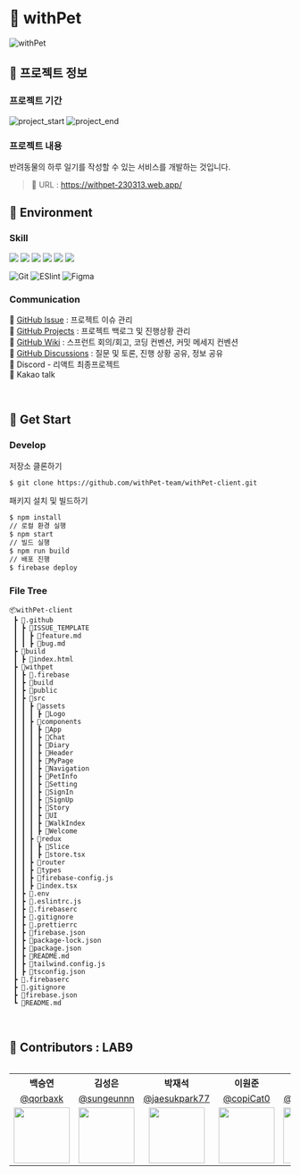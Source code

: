 # 🐶 withPet

![withPet](https://user-images.githubusercontent.com/73949086/228266936-b836e543-d022-4b26-a64d-c554bf0e8759.png)

## 📕 프로젝트 정보
### 프로젝트 기간

![project_start](https://img.shields.io/badge/Project%20start-2023--03--09-green) ![project_end](https://img.shields.io/badge/Project%20end-2023--03--28-orange) 

### 프로젝트 내용

반려동물의 하루 일기를 작성할 수 있는 서비스를 개발하는 것입니다.

> 🚩 URL : https://withpet-230313.web.app/

## 🎨 Environment

### Skill

<div align="left">
  <img src="https://img.shields.io/badge/HTML5-E34F26?style=flat-square&logo=html5&logoColor=white"/>
  <img src="https://img.shields.io/badge/CSS3-1572B6?style=flat-square&logo=css3&logoColor=white"/>
  <img src="https://img.shields.io/badge/Typescript-3178C6?style=flat-square&logo=Typescript&logoColor=white"/>
  <img src="https://img.shields.io/badge/JavaScript-F7DF1E?style=flat-square&logo=javascript&logoColor=black"/>
  <img src="https://img.shields.io/badge/React-61DAFB?style=flat-square&logo=React&logoColor=black"/>
  <img src="https://img.shields.io/badge/Tailwind CSS-06B6D4?style=flat-square&logo=Tailwind CSS&logoColor=white"/>
</div>

![Git](https://img.shields.io/badge/Git-F05032?style=flat-square&logo=Git&logoColor=white) 
![ESlint](https://img.shields.io/badge/ESLint-4B32C3?style=flat-square&logo=ESLint&logoColor=white) 
![Figma](https://img.shields.io/badge/Figma-FF7262?style=flat-square&logo=Figma&logoColor=white)

### Communication

🔗 [GitHub Issue](https://github.com/withPet-team/withPet-client/issues) : 프로젝트 이슈 관리 <br>
🔗 [GitHub Projects](https://github.com/orgs/withPet-team/projects/1) : 프로젝트 백로그 및 진행상황 관리 <br>
🔗 [GitHub Wiki](https://github.com/withPet-team/withPet-client/wiki) : 스프런트 회의/회고, 코딩 컨벤션, 커밋 메세지 컨벤션 <br>
🔗 [GitHub Discussions](https://github.com/withPet-team/withPet-client/discussions) : 질문 및 토론, 진행 상황 공유, 정보 공유 <br>
💬 Discord - 리액트 최종프로젝트 <br>
💬 Kakao talk

<br>

## 🧨 Get Start

### Develop

저장소 클론하기

```bash
$ git clone https://github.com/withPet-team/withPet-client.git
```

패키지 설치 및 빌드하기

```bash
$ npm install
// 로컬 환경 실행
$ npm start
// 빌드 실행
$ npm run build
// 배포 진행
$ firebase deploy
```

### File Tree

```
📦withPet-client
 ┣ 📂.github
 ┃ ┣ 📂ISSUE_TEMPLATE
 ┃ ┃ ┣ 📜feature.md
 ┃ ┃ ┣ 📜bug.md
 ┣ 📂build
 ┃ ┣ 📜index.html 
 ┣ 📂withpet
 ┃ ┣ 📂.firebase
 ┃ ┣ 📂build
 ┃ ┣ 📂public
 ┃ ┣ 📂src
 ┃ ┃ ┣ 📂assets
 ┃ ┃ ┃ ┣ 📂Logo
 ┃ ┃ ┣ 📂components
 ┃ ┃ ┃ ┣ 📂App
 ┃ ┃ ┃ ┣ 📂Chat
 ┃ ┃ ┃ ┣ 📂Diary
 ┃ ┃ ┃ ┣ 📂Header
 ┃ ┃ ┃ ┣ 📂MyPage
 ┃ ┃ ┃ ┣ 📂Navigation
 ┃ ┃ ┃ ┣ 📂PetInfo
 ┃ ┃ ┃ ┣ 📂Setting
 ┃ ┃ ┃ ┣ 📂SignIn
 ┃ ┃ ┃ ┣ 📂SignUp
 ┃ ┃ ┃ ┣ 📂Story
 ┃ ┃ ┃ ┣ 📂UI
 ┃ ┃ ┃ ┣ 📂WalkIndex
 ┃ ┃ ┃ ┣ 📂Welcome
 ┃ ┃ ┣ 📂redux
 ┃ ┃ ┃ ┣ 📂Slice
 ┃ ┃ ┃ ┣ 📜store.tsx
 ┃ ┃ ┣ 📂router
 ┃ ┃ ┣ 📂types
 ┃ ┃ ┣ 📜firebase-config.js
 ┃ ┃ ┣ 📜index.tsx
 ┃ ┣ 📜.env
 ┃ ┣ 📜.eslintrc.js
 ┃ ┣ 📜.firebaserc
 ┃ ┣ 📜.gitignore
 ┃ ┣ 📜.prettierrc
 ┃ ┣ 📜firebase.json
 ┃ ┣ 📜package-lock.json
 ┃ ┣ 📜package.json
 ┃ ┣ 📜README.md
 ┃ ┣ 📜tailwind.config.js
 ┃ ┣ 📜tsconfig.json
 ┣ 📜.firebaserc
 ┣ 📜.gitignore
 ┣ 📜firebase.json
 ┗ 📜README.md
```

<br>

## 🧑 Contributors : LAB9
<table align="left">
  <tr>
    <th>백승연</th>
    <th>김성은</th>
    <th>박재석</th>
    <th>이원준</th>
    <th>채하은</th>
  </tr>
  <tr>
    <td align="center"><a href="https://github.com/qorbaxk">@qorbaxk</a></td>
    <td align="center"><a href="https://github.com/sungeunnn">@sungeunnn</a></td>
    <td align="center"><a href="https://github.com/jaesukpark77">@jaesukpark77</a></td>
    <td align="center"><a href="https://github.com/copiCat0">@copiCat0</a></td>
    <td align="center"><a href="https://github.com/chaehaeun">@chaehaeun</a></td>
  </tr>
  <tr>
    <td align="center"><img src="https://github.com/qorbaxk.png" width="100"></td>
    <td align="center"><img src="https://github.com/sungeunnn.png" width="100"></td>
    <td align="center"><img src="https://github.com/jaesukpark77.png" width="100"></td>
    <td align="center"><img src="https://github.com/copiCat0.png" width="100"></td>
    <td align="center"><img src="https://github.com/chaehaeun.png" width="100"></td>
  </tr>
</table>
